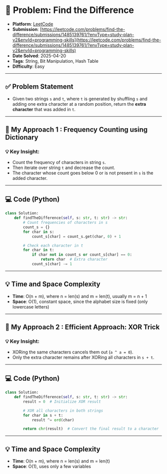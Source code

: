 # 🧲 Problem: Find the Difference

- **Platform**: [LeetCode](https://leetcode.com/problems/find-the-difference/description/?envType=study-plan-v2&envId=programming-skills)
- **Submission**: [https://leetcode.com/problems/find-the-difference/submissions/1485139761/?envType=study-plan-v2&envId=programming-skills](https://leetcode.com/problems/find-the-difference/submissions/1485139761/?envType=study-plan-v2&envId=programming-skills)
- **Date Solved**: 2025-04-20
- **Tags**: String, Bit Manipulation, Hash Table
- **Difficulty**: Easy

---

## ✅ Problem Statement
- Given two strings `s` and `t`, where `t` is generated by shuffling `s` and adding one extra character at a random position, return the **extra character** that was added in `t`.
---

## 🚀 My Approach 1 : Frequency Counting using Dictionary
### 💡 Key Insight:
- Count the frequency of characters in string `s`.
- Then iterate over string `t` and decrease the count.
- The character whose count goes below 0 or is not present in `s` is the added character.

---

## 💻 Code (Python)

```python
class Solution:
    def findTheDifference(self, s: str, t: str) -> str:
        # Count frequencies of characters in s
        count_s = {}
        for char in s:
            count_s[char] = count_s.get(char, 0) + 1

        # Check each character in t
        for char in t:
            if char not in count_s or count_s[char] == 0:
                return char  # Extra character
            count_s[char] -= 1

```

---

## 💡 Time and Space Complexity
- **Time**: O(n + m), where n = len(s) and m = len(t), usually m = n + 1
- **Space**: O(1), constant space, since the alphabet size is fixed (only lowercase letters)

---
## 🚀 My Approach 2 : Efficient Approach: XOR Trick
### 💡 Key Insight:
- XORing the same characters cancels them out (`a ^ a = 0`).
- Only the extra character remains after XORing all characters in `s + t`.

---

## 💻 Code (Python)

```python
class Solution:
    def findTheDifference(self, s: str, t: str) -> str:
        result = 0  # Initialize XOR result

        # XOR all characters in both strings
        for char in s + t:
            result ^= ord(char)

        return chr(result)  # Convert the final result to a character

```

---

## 💡 Time and Space Complexity
- **Time**: O(n + m), where n = len(s) and m = len(t)
- **Space**: O(1),  uses only a few variables
